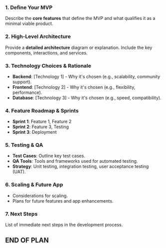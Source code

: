 ### 1. Define Your MVP
Describe the **core features** that define the MVP and what qualifies it as a minimal viable product.

### 2. High-Level Architecture

Provide a **detailed architecture** diagram or explanation. Include the key components, interactions, and services.

### 3. Technology Choices & Rationale

- **Backend**: [Technology 1] - Why it's chosen (e.g., scalability, community support).
- **Frontend**: [Technology 2] - Why it's chosen (e.g., flexibility, performance).
- **Database**: [Technology 3] - Why it's chosen (e.g., speed, compatibility).

### 4. Feature Roadmap & Sprints

- **Sprint 1**: Feature 1, Feature 2
- **Sprint 2**: Feature 3, Testing
- **Sprint 3**: Deployment

### 5. Testing & QA

- **Test Cases**: Outline key test cases.
- **QA Tools**: Tools and frameworks used for automated testing.
- **Strategy**: Unit testing, integration testing, user acceptance testing (UAT).

### 6. Scaling & Future App

- Considerations for scaling.
- Plans for future features and app enhancements.

### 7. Next Steps

List of immediate next steps in the development process.

## END OF PLAN
